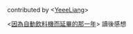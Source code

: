 contributed by <[YeeeLiang](https://github.com/YeeeLiang)>

 <[因為自動飲料機而延畢的那一年](https://blog.opasschang.com/the-story-of-auto-beverage-machine-1/)> 讀後感想
 
